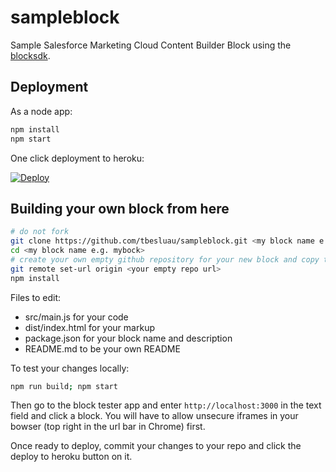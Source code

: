 # sampleblock
Sample Salesforce Marketing Cloud Content Builder Block using the [blocksdk](https://github.com/salesforce-marketingcloud/blocksdk).

## Deployment
As a node app:

```bash
npm install
npm start
```
One click deployment to heroku:

[![Deploy](https://www.herokucdn.com/deploy/button.svg)](https://heroku.com/deploy)

## Building your own block from here

```bash
# do not fork
git clone https://github.com/tbesluau/sampleblock.git <my block name e.g. myblock>
cd <my block name e.g. mybock>
# create your own empty github repository for your new block and copy the clone url for it
git remote set-url origin <your empty repo url>
npm install
```

Files to edit:

 * src/main.js for your code
 * dist/index.html for your markup
 * package.json for your block name and description
 * README.md to be your own README
 
To test your changes locally:

```bash
npm run build; npm start
```

Then go to the block tester app and enter `http://localhost:3000` in the text field and click a block. You will have to allow unsecure iframes in your bowser (top right in the url bar in Chrome) first.

Once ready to deploy, commit your changes to your repo and click the deploy to heroku button on it.
